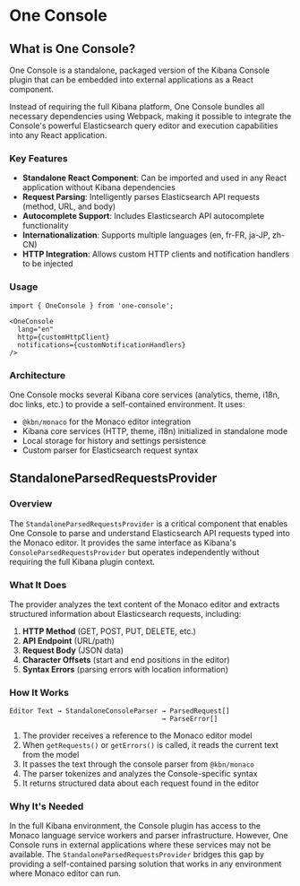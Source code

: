 # One Console

## What is One Console?

One Console is a standalone, packaged version of the Kibana Console plugin that can be embedded into external applications as a React component.

Instead of requiring the full Kibana platform, One Console bundles all necessary dependencies using Webpack, making it possible to integrate the Console's powerful Elasticsearch query editor and execution capabilities into any React application.

### Key Features

- **Standalone React Component**: Can be imported and used in any React application without Kibana dependencies
- **Request Parsing**: Intelligently parses Elasticsearch API requests (method, URL, and body)
- **Autocomplete Support**: Includes Elasticsearch API autocomplete functionality
- **Internationalization**: Supports multiple languages (en, fr-FR, ja-JP, zh-CN)
- **HTTP Integration**: Allows custom HTTP clients and notification handlers to be injected

### Usage

```tsx
import { OneConsole } from 'one-console';

<OneConsole
  lang="en"
  http={customHttpClient}
  notifications={customNotificationHandlers}
/>
```

### Architecture

One Console mocks several Kibana core services (analytics, theme, i18n, doc links, etc.) to provide a self-contained environment. It uses:

- `@kbn/monaco` for the Monaco editor integration
- Kibana core services (HTTP, theme, i18n) initialized in standalone mode
- Local storage for history and settings persistence
- Custom parser for Elasticsearch request syntax

## StandaloneParsedRequestsProvider

### Overview

The `StandaloneParsedRequestsProvider` is a critical component that enables One Console to parse and understand Elasticsearch API requests typed into the Monaco editor. It provides the same interface as Kibana's `ConsoleParsedRequestsProvider` but operates independently without requiring the full Kibana plugin context.

### What It Does

The provider analyzes the text content of the Monaco editor and extracts structured information about Elasticsearch requests, including:

1. **HTTP Method** (GET, POST, PUT, DELETE, etc.)
2. **API Endpoint** (URL/path)
3. **Request Body** (JSON data)
4. **Character Offsets** (start and end positions in the editor)
5. **Syntax Errors** (parsing errors with location information)

### How It Works

```
Editor Text → StandaloneConsoleParser → ParsedRequest[]
                                      → ParseError[]
```

1. The provider receives a reference to the Monaco editor model
2. When `getRequests()` or `getErrors()` is called, it reads the current text from the model
3. It passes the text through the console parser from `@kbn/monaco`
4. The parser tokenizes and analyzes the Console-specific syntax
5. It returns structured data about each request found in the editor

### Why It's Needed

In the full Kibana environment, the Console plugin has access to the Monaco language service workers and parser infrastructure. However, One Console runs in external applications where these services may not be available. The `StandaloneParsedRequestsProvider` bridges this gap by providing a self-contained parsing solution that works in any environment where Monaco editor can run.